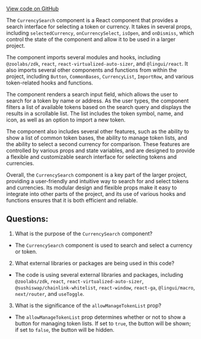 [View code on GitHub](zoo-labs/zoo/blob/master/core/src/modals/SearchModal/CurrencySearch.tsx)

The `CurrencySearch` component is a React component that provides a search interface for selecting a token or currency. It takes in several props, including `selectedCurrency`, `onCurrencySelect`, `isOpen`, and `onDismiss`, which control the state of the component and allow it to be used in a larger project.

The component imports several modules and hooks, including `@zoolabs/zdk`, `react`, `react-virtualized-auto-sizer`, and `@lingui/react`. It also imports several other components and functions from within the project, including `Button`, `CommonBases`, `CurrencyList`, `ImportRow`, and various token-related hooks and functions.

The component renders a search input field, which allows the user to search for a token by name or address. As the user types, the component filters a list of available tokens based on the search query and displays the results in a scrollable list. The list includes the token symbol, name, and icon, as well as an option to import a new token.

The component also includes several other features, such as the ability to show a list of common token bases, the ability to manage token lists, and the ability to select a second currency for comparison. These features are controlled by various props and state variables, and are designed to provide a flexible and customizable search interface for selecting tokens and currencies.

Overall, the `CurrencySearch` component is a key part of the larger project, providing a user-friendly and intuitive way to search for and select tokens and currencies. Its modular design and flexible props make it easy to integrate into other parts of the project, and its use of various hooks and functions ensures that it is both efficient and reliable.
## Questions: 
 1. What is the purpose of the `CurrencySearch` component?
- The `CurrencySearch` component is used to search and select a currency or token.

2. What external libraries or packages are being used in this code?
- The code is using several external libraries and packages, including `@zoolabs/zdk`, `react`, `react-virtualized-auto-sizer`, `@sushiswap/chainlink-whitelist`, `react-window`, `react-ga`, `@lingui/macro`, `next/router`, and `useToggle`.

3. What is the significance of the `allowManageTokenList` prop?
- The `allowManageTokenList` prop determines whether or not to show a button for managing token lists. If set to `true`, the button will be shown; if set to `false`, the button will be hidden.